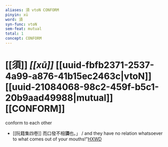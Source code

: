 ```yaml
---
aliases: 須 vtoN CONFORM
pinyin: xū
word: 須
syn-func: vtoN
sem-feat: mutual
total: 1
concept: CONFORM 
---
```

# [[須]] *[[xū]]*  [[uuid-fbfb2371-2537-4a99-a876-41b15ec2463c|vtoN]] [[uuid-21084068-98c2-459f-b5c1-20b9aad49988|mutual]] [[CONFORM]]
conform to each other
 - [[阮籍集四卷]] 而口發不相**須**也。」 / and they have no relation whatsoever to what comes out of your mouths!"[HXWD](https://hxwd.org/textview.html?location=CH2b1558_CHANT_003-43a.25)